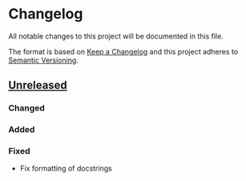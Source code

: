 # Changelog

All notable changes to this project will be documented in this file.

The format is based on [Keep a Changelog](http://keepachangelog.com/)
and this project adheres to [Semantic Versioning](http://semver.org/).

## [Unreleased]

### Changed

### Added

### Fixed

- Fix formatting of docstrings

[Unreleased]: https://github.com/JanekGraff/li2dtw12/compare/v0.1.0...HEAD